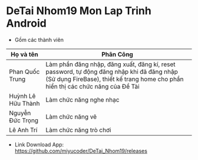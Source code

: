 # DeTai Nhom19 Mon Lap Trinh Android
- Gồm các thành viên

| Họ và tên     | Phân Công    |
| --------- | -------- | 
| Phan Quốc Trung      | Làm phần đăng nhập, đăng xuất, đăng kí, reset password, tự động đăng nhập khi đã đăng nhập (Sử dụng FireBase), thiết kế trang home cho phần hiển thị các chức năng của Đề Tài  |
| Huỳnh Lê Hữu Thành     | Làm chức năng nghe nhạc     |   
| Nguyễn Đức Trọng | Làm chức năng vẽ    |
| Lê Anh Trí | Làm chức năng trò chơi    |


- Link Download App: https://github.com/miyucoder/DeTai_Nhom19/releases
